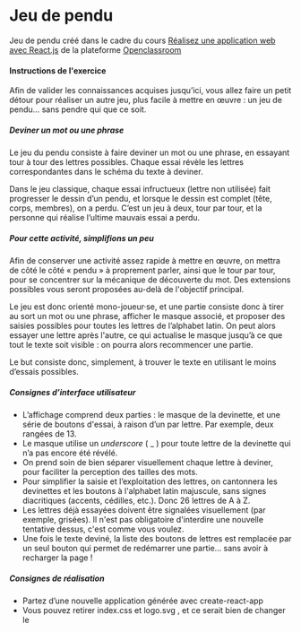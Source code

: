 # Jeu de pendu
Jeu de pendu créé dans le cadre du cours 
[Réalisez une application web avec React.js](https://openclassrooms.com/fr/courses/4664381-realisez-une-application-web-avec-react-js)
de la plateforme [Openclassroom](https://openclassrooms.com)

#### Instructions de l'exercice

Afin de valider les connaissances acquises jusqu’ici, vous allez faire un petit détour pour réaliser un autre jeu, 
plus facile à mettre en œuvre : un jeu de pendu… sans pendre qui que ce soit.

##### Deviner un mot ou une phrase
Le jeu du pendu consiste à faire deviner un mot ou une phrase, en essayant tour à tour des lettres possibles. 
Chaque essai révèle les lettres correspondantes dans le schéma du texte à deviner.

Dans le jeu classique, chaque essai infructueux (lettre non utilisée) fait progresser le dessin d’un pendu, et lorsque 
le dessin est complet (tête, corps, membres), on a perdu. C’est un jeu à deux, tour par tour, et la personne qui réalise
 l’ultime mauvais essai a perdu.

##### Pour cette activité, simplifions un peu
Afin de conserver une activité assez rapide à mettre en œuvre, on mettra de côté le côté « pendu » à proprement parler,
ainsi que le tour par tour, pour se concentrer sur la mécanique de découverte du mot. Des extensions possibles vous 
seront proposées au-delà de l'objectif principal.

Le jeu est donc orienté mono-joueur·se, et une partie consiste donc à tirer au sort un mot ou une phrase, afficher le 
masque associé, et proposer des saisies possibles pour toutes les lettres de l’alphabet latin. On peut alors essayer une
 lettre après l'autre, ce qui actualise le masque jusqu’à ce que tout le texte soit visible : on pourra alors 
 recommencer une partie.

Le but consiste donc, simplement, à trouver le texte en utilisant le moins d’essais possibles.

##### Consignes d’interface utilisateur
* L’affichage comprend deux parties : le masque de la devinette, et une série de boutons d'essai, à raison d’un par lettre.
 Par exemple, deux rangées de 13.
* Le masque utilise un _underscore_ ( _ ) pour toute lettre de la devinette qui n’a pas encore été révélé.
* On prend soin de bien séparer visuellement chaque lettre à deviner, pour faciliter la perception des tailles des mots.
* Pour simplifier la saisie et l’exploitation des lettres, on cantonnera les devinettes et les boutons à l'alphabet latin 
majuscule, sans signes diacritiques (accents, cédilles, etc.). Donc 26 lettres de A à Z.
* Les lettres déjà essayées doivent être signalées visuellement (par exemple, grisées). Il n'est pas obligatoire 
d'interdire une nouvelle tentative dessus, c'est comme vous voulez.
* Une fois le texte deviné, la liste des boutons de lettres est remplacée par un seul bouton qui permet de redémarrer une 
partie… sans avoir à recharger la page !

##### Consignes de réalisation
* Partez d’une nouvelle application générée avec  create-react-app  
* Vous pouvez retirer  index.css  et  logo.svg , et ce serait bien de changer le  <title>  de  public/index.html
* Le besoin est assez simple pour tout faire dans  App.js (et styler avec  App.css ), mais si vous tenez à découper en 
sous-composants (par exemple, pour le « clavier » de 26 touches), libre à vous.
* Le déroulement de la partie se base naturellement sur une évolution de l’état local du composant<App/>.
* Afin de vous permettre de vous concentrer sur React, vous trouverez ci-dessous une petite fonction utile qui construit 
le masque affiché à partir du texte à deviner et de la série des lettres déjà testées. Cette dernière est supposée être 
un Set (ES2015), mais vous pouvez en faire un simple tableau en remplaçant le.has() par un.includes().

## Prérequis

### Git

- plus d'informations sur git [here][git-github].
- Git [home][git-home] (téléchargement, documentation).

### Node.js et outils

- Télécharger [Node.js][node-download].

## Installation
### 1. Récupérer le code

Via Git, en clonant ce dépôt ;

### 2. Installer les dépendances

- Installer les dépendances (`npm install`).

### 3. Exécuter le projet

- Exécuter le projet (`npm start`).

### 4. (Optionnel) Créer un build de développement 

- Créer un build de développement (`npm run build`).

## Built With

* [React.Js](https://github.com/facebook/react) - La librairie Javascript utilisée
* [Npm](https://github.com/npm/cli) - Le gestionnaire de paquet Javascript
* [Create React App](https://github.com/facebookincubator/create-react-app) - L'outil utilisé pour créer l'application

## Authors

* **Nicolas Rivault** - [rivaultn](https://github.com/rivaultn)
